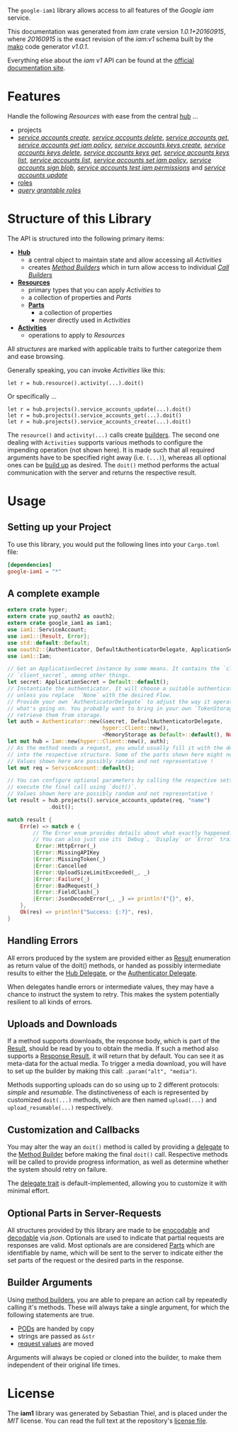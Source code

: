 <!---
DO NOT EDIT !
This file was generated automatically from 'src/mako/api/README.md.mako'
DO NOT EDIT !
-->
The `google-iam1` library allows access to all features of the *Google iam* service.

This documentation was generated from *iam* crate version *1.0.1+20160915*, where *20160915* is the exact revision of the *iam:v1* schema built by the [mako](http://www.makotemplates.org/) code generator *v1.0.1*.

Everything else about the *iam* *v1* API can be found at the
[official documentation site](https://cloud.google.com/iam/).
# Features

Handle the following *Resources* with ease from the central [hub](https://docs.rs/google-iam1/1.0.1+20160915/google_iam1/struct.Iam.html) ... 

* projects
 * [*service accounts create*](https://docs.rs/google-iam1/1.0.1+20160915/google_iam1/struct.ProjectServiceAccountCreateCall.html), [*service accounts delete*](https://docs.rs/google-iam1/1.0.1+20160915/google_iam1/struct.ProjectServiceAccountDeleteCall.html), [*service accounts get*](https://docs.rs/google-iam1/1.0.1+20160915/google_iam1/struct.ProjectServiceAccountGetCall.html), [*service accounts get iam policy*](https://docs.rs/google-iam1/1.0.1+20160915/google_iam1/struct.ProjectServiceAccountGetIamPolicyCall.html), [*service accounts keys create*](https://docs.rs/google-iam1/1.0.1+20160915/google_iam1/struct.ProjectServiceAccountKeyCreateCall.html), [*service accounts keys delete*](https://docs.rs/google-iam1/1.0.1+20160915/google_iam1/struct.ProjectServiceAccountKeyDeleteCall.html), [*service accounts keys get*](https://docs.rs/google-iam1/1.0.1+20160915/google_iam1/struct.ProjectServiceAccountKeyGetCall.html), [*service accounts keys list*](https://docs.rs/google-iam1/1.0.1+20160915/google_iam1/struct.ProjectServiceAccountKeyListCall.html), [*service accounts list*](https://docs.rs/google-iam1/1.0.1+20160915/google_iam1/struct.ProjectServiceAccountListCall.html), [*service accounts set iam policy*](https://docs.rs/google-iam1/1.0.1+20160915/google_iam1/struct.ProjectServiceAccountSetIamPolicyCall.html), [*service accounts sign blob*](https://docs.rs/google-iam1/1.0.1+20160915/google_iam1/struct.ProjectServiceAccountSignBlobCall.html), [*service accounts test iam permissions*](https://docs.rs/google-iam1/1.0.1+20160915/google_iam1/struct.ProjectServiceAccountTestIamPermissionCall.html) and [*service accounts update*](https://docs.rs/google-iam1/1.0.1+20160915/google_iam1/struct.ProjectServiceAccountUpdateCall.html)
* [roles](https://docs.rs/google-iam1/1.0.1+20160915/google_iam1/struct.Role.html)
 * [*query grantable roles*](https://docs.rs/google-iam1/1.0.1+20160915/google_iam1/struct.RoleQueryGrantableRoleCall.html)




# Structure of this Library

The API is structured into the following primary items:

* **[Hub](https://docs.rs/google-iam1/1.0.1+20160915/google_iam1/struct.Iam.html)**
    * a central object to maintain state and allow accessing all *Activities*
    * creates [*Method Builders*](https://docs.rs/google-iam1/1.0.1+20160915/google_iam1/trait.MethodsBuilder.html) which in turn
      allow access to individual [*Call Builders*](https://docs.rs/google-iam1/1.0.1+20160915/google_iam1/trait.CallBuilder.html)
* **[Resources](https://docs.rs/google-iam1/1.0.1+20160915/google_iam1/trait.Resource.html)**
    * primary types that you can apply *Activities* to
    * a collection of properties and *Parts*
    * **[Parts](https://docs.rs/google-iam1/1.0.1+20160915/google_iam1/trait.Part.html)**
        * a collection of properties
        * never directly used in *Activities*
* **[Activities](https://docs.rs/google-iam1/1.0.1+20160915/google_iam1/trait.CallBuilder.html)**
    * operations to apply to *Resources*

All *structures* are marked with applicable traits to further categorize them and ease browsing.

Generally speaking, you can invoke *Activities* like this:

```Rust,ignore
let r = hub.resource().activity(...).doit()
```

Or specifically ...

```ignore
let r = hub.projects().service_accounts_update(...).doit()
let r = hub.projects().service_accounts_get(...).doit()
let r = hub.projects().service_accounts_create(...).doit()
```

The `resource()` and `activity(...)` calls create [builders][builder-pattern]. The second one dealing with `Activities` 
supports various methods to configure the impending operation (not shown here). It is made such that all required arguments have to be 
specified right away (i.e. `(...)`), whereas all optional ones can be [build up][builder-pattern] as desired.
The `doit()` method performs the actual communication with the server and returns the respective result.

# Usage

## Setting up your Project

To use this library, you would put the following lines into your `Cargo.toml` file:

```toml
[dependencies]
google-iam1 = "*"
```

## A complete example

```Rust
extern crate hyper;
extern crate yup_oauth2 as oauth2;
extern crate google_iam1 as iam1;
use iam1::ServiceAccount;
use iam1::{Result, Error};
use std::default::Default;
use oauth2::{Authenticator, DefaultAuthenticatorDelegate, ApplicationSecret, MemoryStorage};
use iam1::Iam;

// Get an ApplicationSecret instance by some means. It contains the `client_id` and 
// `client_secret`, among other things.
let secret: ApplicationSecret = Default::default();
// Instantiate the authenticator. It will choose a suitable authentication flow for you, 
// unless you replace  `None` with the desired Flow.
// Provide your own `AuthenticatorDelegate` to adjust the way it operates and get feedback about 
// what's going on. You probably want to bring in your own `TokenStorage` to persist tokens and
// retrieve them from storage.
let auth = Authenticator::new(&secret, DefaultAuthenticatorDelegate,
                              hyper::Client::new(),
                              <MemoryStorage as Default>::default(), None);
let mut hub = Iam::new(hyper::Client::new(), auth);
// As the method needs a request, you would usually fill it with the desired information
// into the respective structure. Some of the parts shown here might not be applicable !
// Values shown here are possibly random and not representative !
let mut req = ServiceAccount::default();

// You can configure optional parameters by calling the respective setters at will, and
// execute the final call using `doit()`.
// Values shown here are possibly random and not representative !
let result = hub.projects().service_accounts_update(req, "name")
             .doit();

match result {
    Err(e) => match e {
        // The Error enum provides details about what exactly happened.
        // You can also just use its `Debug`, `Display` or `Error` traits
         Error::HttpError(_)
        |Error::MissingAPIKey
        |Error::MissingToken(_)
        |Error::Cancelled
        |Error::UploadSizeLimitExceeded(_, _)
        |Error::Failure(_)
        |Error::BadRequest(_)
        |Error::FieldClash(_)
        |Error::JsonDecodeError(_, _) => println!("{}", e),
    },
    Ok(res) => println!("Success: {:?}", res),
}

```
## Handling Errors

All errors produced by the system are provided either as [Result](https://docs.rs/google-iam1/1.0.1+20160915/google_iam1/enum.Result.html) enumeration as return value of 
the doit() methods, or handed as possibly intermediate results to either the 
[Hub Delegate](https://docs.rs/google-iam1/1.0.1+20160915/google_iam1/trait.Delegate.html), or the [Authenticator Delegate](https://docs.rs/yup-oauth2/*/yup_oauth2/trait.AuthenticatorDelegate.html).

When delegates handle errors or intermediate values, they may have a chance to instruct the system to retry. This 
makes the system potentially resilient to all kinds of errors.

## Uploads and Downloads
If a method supports downloads, the response body, which is part of the [Result](https://docs.rs/google-iam1/1.0.1+20160915/google_iam1/enum.Result.html), should be
read by you to obtain the media.
If such a method also supports a [Response Result](https://docs.rs/google-iam1/1.0.1+20160915/google_iam1/trait.ResponseResult.html), it will return that by default.
You can see it as meta-data for the actual media. To trigger a media download, you will have to set up the builder by making
this call: `.param("alt", "media")`.

Methods supporting uploads can do so using up to 2 different protocols: 
*simple* and *resumable*. The distinctiveness of each is represented by customized 
`doit(...)` methods, which are then named `upload(...)` and `upload_resumable(...)` respectively.

## Customization and Callbacks

You may alter the way an `doit()` method is called by providing a [delegate](https://docs.rs/google-iam1/1.0.1+20160915/google_iam1/trait.Delegate.html) to the 
[Method Builder](https://docs.rs/google-iam1/1.0.1+20160915/google_iam1/trait.CallBuilder.html) before making the final `doit()` call. 
Respective methods will be called to provide progress information, as well as determine whether the system should 
retry on failure.

The [delegate trait](https://docs.rs/google-iam1/1.0.1+20160915/google_iam1/trait.Delegate.html) is default-implemented, allowing you to customize it with minimal effort.

## Optional Parts in Server-Requests

All structures provided by this library are made to be [enocodable](https://docs.rs/google-iam1/1.0.1+20160915/google_iam1/trait.RequestValue.html) and 
[decodable](https://docs.rs/google-iam1/1.0.1+20160915/google_iam1/trait.ResponseResult.html) via *json*. Optionals are used to indicate that partial requests are responses 
are valid.
Most optionals are are considered [Parts](https://docs.rs/google-iam1/1.0.1+20160915/google_iam1/trait.Part.html) which are identifiable by name, which will be sent to 
the server to indicate either the set parts of the request or the desired parts in the response.

## Builder Arguments

Using [method builders](https://docs.rs/google-iam1/1.0.1+20160915/google_iam1/trait.CallBuilder.html), you are able to prepare an action call by repeatedly calling it's methods.
These will always take a single argument, for which the following statements are true.

* [PODs][wiki-pod] are handed by copy
* strings are passed as `&str`
* [request values](https://docs.rs/google-iam1/1.0.1+20160915/google_iam1/trait.RequestValue.html) are moved

Arguments will always be copied or cloned into the builder, to make them independent of their original life times.

[wiki-pod]: http://en.wikipedia.org/wiki/Plain_old_data_structure
[builder-pattern]: http://en.wikipedia.org/wiki/Builder_pattern
[google-go-api]: https://github.com/google/google-api-go-client

# License
The **iam1** library was generated by Sebastian Thiel, and is placed 
under the *MIT* license.
You can read the full text at the repository's [license file][repo-license].

[repo-license]: https://github.com/Byron/google-apis-rsblob/master/LICENSE.md
